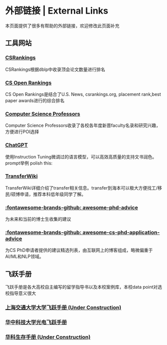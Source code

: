 # 外部链接 | External Links

本页面提供了很多有帮助的外部链接，欢迎修改此页面补充

## 工具网站
### [CSRankings](https://csrankings.org/)
CSRankings根据dblp中收录顶会论文数量进行排名
### [CS Open Rankings](https://drafty.cs.brown.edu/csopenrankings/)
CS Open Rankings是结合了U.S. News, csrankings.org, placement rank,best paper awards进行的综合排名
### [Computer Science Professors](https://csrankings.org/)
Computer Science Professors收录了各校各年度新晋faculty名录和研究兴趣，方便进行POI选择
### [ChatGPT](https://chat.openai.com/)
使用Instruction Tuning微调过的语言模型，可以高效高质量的支持文书润色。prompt举例 polish this: 
### [TransferWiki](https://transferwiki.com/) 
TransferWiki详细介绍了transfer相关信息。transfer到海本可以极大方便找工/移民/硕博申请，推荐本科低年级同学了解。
### [:fontawesome-brands-github: awesome-phd-advice](https://github.com/pliang279/awesome-phd-advice)
为未来和当前的博士生收集的建议
### [:fontawesome-brands-github: awesome-cs-phd-application-advice](https://github.com/jedyang97/awesome-cs-phd-application-advice)
为CS PhD申请者提供的建议精选列表，由互联网上的博客组成，略微偏重于AI/ML和NLP领域。

## 飞跃手册
飞跃手册是各大高校自主编写的留学指导书以及本校案例库，本校data point对选校指导意义很大
### [上海交通大学大学飞跃手册 (Under Construction)](https://survivesjtu.github.io/SJTU-Application/#/)
### [华中科技大学光电飞跃手册](https://hust-feiyue.github.io/)
### [华科生存手册 (Under Construction)](https://1037survival.gitbook.io/)
